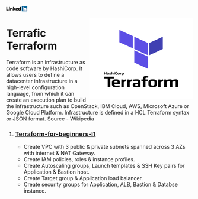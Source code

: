 [![LinkedIn](https://github.com/vivekyad4v/public-images/raw/master/generic/LinkedIn-vivekyad4v.png)](https://www.linkedin.com/in/vivekyad4v/)

<a href="https://github.com/vivekyad4v?tab=followers"><img align="right" width="280" height="220" src="https://github.com/vivekyad4v/public-images/raw/master/terraform/hashicorp-terraform.png" /></a>

# Terrafic Terraform
Terraform is an infrastructure as code software by HashiCorp. It allows users to define a datacenter infrastructure in a high-level configuration language, from which it can create an execution plan to build the infrastructure such as OpenStack, IBM Cloud, AWS, Microsoft Azure or Google Cloud Platform. Infrastructure is defined in a HCL Terraform syntax or JSON format. 
Source - Wikipedia

1. ### [Terraform-for-beginners-l1](https://github.com/vivekyad4v/terraform/tree/master/terraform-basics-l1 "Heading link")
   * Create VPC with 3 public & private subnets spanned across 3 AZs with internet & NAT Gateway.
   * Create IAM policies, roles & instance profiles.
   * Create Autoscaling groups, Launch templates & SSH Key pairs for Application & Bastion host.
   * Create Target group & Application load balancer.
   * Create security groups for Application, ALB, Bastion & Databse instance.

